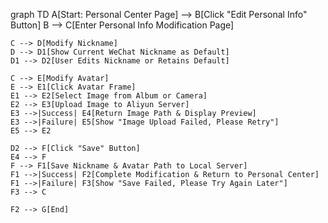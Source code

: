 graph TD
    A[Start: Personal Center Page] --> B[Click "Edit Personal Info" Button]
    B --> C[Enter Personal Info Modification Page]
    
    C --> D[Modify Nickname]
    D --> D1[Show Current WeChat Nickname as Default]
    D1 --> D2[User Edits Nickname or Retains Default]
    
    C --> E[Modify Avatar]
    E --> E1[Click Avatar Frame]
    E1 --> E2[Select Image from Album or Camera]
    E2 --> E3[Upload Image to Aliyun Server]
    E3 -->|Success| E4[Return Image Path & Display Preview]
    E3 -->|Failure| E5[Show "Image Upload Failed, Please Retry"]
    E5 --> E2
    
    D2 --> F[Click "Save" Button]
    E4 --> F
    F --> F1[Save Nickname & Avatar Path to Local Server]
    F1 -->|Success| F2[Complete Modification & Return to Personal Center]
    F1 -->|Failure| F3[Show "Save Failed, Please Try Again Later"]
    F3 --> C
    
    F2 --> G[End]
